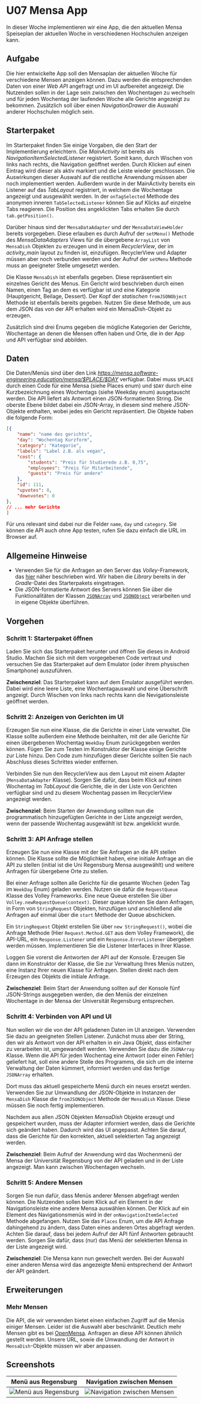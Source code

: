# U07 Mensa App
In dieser Woche implementieren wir eine App, die den aktuellen Mensa Speiseplan der aktuellen Woche in verschiedenen Hochschulen anzeigen kann.

## Aufgabe
Die hier entwickelte App soll den Mensaplan der aktuellen Woche für verschiedene Mensen anzeigen können. Dazu werden die entsprechenden Daten von einer *Web API* angefragt und im UI aufbereitet angezeigt. Die Nutzenden sollen in der Lage sein zwischen den Wochentagen zu wechseln und für jeden Wochentag der laufenden Woche alle Gerichte angezeigt zu bekommen. Zusätzlich soll über einen *NavigationDrawer* die Auswahl anderer Hochschulen möglich sein.

## Starterpaket
Im Starterpaket finden Sie einige Vorgaben, die den Start der Implementierung erleichtern. Die *MainActivity* ist bereits als *NavigationItemSelectedListener* registriert. Somit kann, durch Wischen von links nach rechts, die Navigation geöffnet werden. Durch Klicken auf einen Eintrag wird dieser als aktiv markiert und die Leiste wieder geschlossen. Die Auswirkungen dieser Auswahl auf die restliche Anwendung müssen aber noch implementiert werden. Außerdem wurde in der MainActivity bereits ein Listener auf das *TabLayout* registriert, in welchem die Wochentage angezeigt und ausgewählt werden. In der `onTagSelected` Methode des anonymen inneren `TabSelectedListener` können Sie auf Klicks auf einzelne Tabs reagieren. Die Position des angeklickten Tabs erhalten Sie durch `tab.getPosition()`.

Darüber hinaus sind der `MensaDataAdapter` und der `MensaDataViewHolder` bereits vorgegeben. Diese erlauben es durch Aufruf der `setMenu()` Methode des *MensaDataAdapters* Views für die übergebene `ArrayList` von `MensaDish` Objekten zu erzeugen und in einem *RecyclerView*, der im *activity_main* layout zu finden ist, einzufügen. RecyclerView und Adapter müssen aber noch verbunden werden und der Aufruf der `setMenu` Methode muss an geeigneter Stelle umgesetzt werden.

Die Klasse `MensaDish` ist ebenfalls gegeben. Diese repräsentiert ein einzelnes Gericht des Menus. Ein Gericht wird beschrieben durch einen Namen, einen Tag an dem es verfügbar ist und eine Kategorie (Hauptgericht, Beilage, Dessert). Der Kopf der *statischen* `fromJSONObject` Methode ist ebenfalls bereits gegeben. Nutzen Sie diese Methode, um aus dem JSON das von der API erhalten wird ein MensaDish-Objekt zu erzeugen.

Zusätzlich sind drei Enums gegeben die mögliche Kategorien der Gerichte, Wochentage an denen die Mensen offen haben und Orte, die in der App und API verfügbar sind abbilden.

## Daten
Die Daten/Menüs sind über den Link *https://mensa.software-engineering.education/mensa/$PLACE/$DAY* verfügbar. Dabei muss `$PLACE` durch einen Code für eine Mensa (siehe Places enum) und `$DAY` durch eine Kurzbezeichnung eines Wochentags (siehe Weekday enum) ausgetauscht werden. Die API liefert als Antwort einen JSON-formatierten String. Die oberste Ebene bildet dabei ein JSON-Array, in diesem sind mehere JSON-Objekte enthalten, wobei jedes ein Gericht repräsentiert. Die Objekte haben die folgende Form:

```json
[{
    "name": "name des gerichts",
    "day": "Wochentag Kurzform",
    "category": "Kategorie",
    "labels": "Label z.B. als vegan",
    "cost": {
        "students": "Preis für Studierede z.B. 0,75",
        "employees": "Preis für Mitarbeitende",
        "guests": "Preis für andere"
    },
    "id": 111,
    "upvotes": 0,
    "downvotes": 0
},
// ... mehr Gerichte
]
```
Für uns relevant sind dabei nur die Felder `name`, `day` und `category`. Sie können die API auch ohne App testen, rufen Sie dazu einfach die URL im Browser auf.

## Allgemeine Hinweise

* Verwenden Sie für die Anfragen an den Server das _Volley_-Framework, das [hier](https://developer.android.com/training/volley) näher beschrieben wird. Wir haben die _Library_ bereits in der _Gradle_-Datei des Starterpakets eingetragen.
* Die JSON-formatierte Antwort des Servers können Sie über die Funktionalitäten der Klassen [`JSONArray`](https://developer.android.com/reference/org/json/JSONArray) und [`JSONObject`](https://developer.android.com/reference/org/json/JSONObject) verarbeiten und in eigene Objekte überführen.

## Vorgehen

### Schritt 1: Starterpaket öffnen
Laden Sie sich das Starterpaket herunter und öffnen Sie dieses in Android Studio. Machen Sie sich mit dem vorgegebenen Code vertraut und versuchen Sie das Starterpaket auf dem Emulator (oder ihrem physischen Smartphone) auszuführen.

**Zwischenziel**: Das Starterpaket kann auf dem Emulator ausgeführt werden. Dabei wird eine leere Liste, eine Wochentagauswahl und eine Überschrift angzeigt. Durch Wischen von links nach rechts kann die Nevigationsleiste geöffnet werden.

### Schritt 2: Anzeigen von Gerichten im UI
Erzeugen Sie nun eine Klasse, die die Gerichte in einer Liste verwaltet. Die Klasse sollte außerdem eine Methode beinhalten, mit der alle Gerichte für einen übergebenen Wochentag `WeekDay` Enum zurückgegeben werden können. Fügen Sie zum Testen im Konstruktor der Klasse einige Gerichte zur Liste hinzu. Den Code zum hinzufügen dieser Gerichte sollten Sie nach Abschluss dieses Schrittes wieder entfernen.

Verbinden Sie nun den RecyclerView aus dem Layout mit einem Adapter (`MensaDataAdapter` Klasse). Sorgen Sie dafür, dass beim Klick auf einen Wochentag im *TabLayout* die Gerichte, die in der Liste von Gerichten verfügbar sind und zu diesem Wochentag passen im RecyclerView angezeigt werden.

**Zwischenziel**: Beim Starten der Anwendung sollten nun die programmatisch hinzugefügten Gerichte in der Liste angezeigt werden, wenn der passende Wochentag ausgewählt ist bzw. angeklickt wurde.

### Schritt 3: API Anfrage stellen
Erzeugen Sie nun eine Klasse mit der Sie Anfragen an die API stellen können. Die Klasse sollte die Möglichkeit haben, eine initiale Anfrage an die API zu stellen (initial ist die Uni Regensburg Mensa ausgewählt) und weitere Anfragen für übergebene Orte zu stellen.

Bei einer Anfrage sollten alle Gerichte für die gesamte Wochen (jeden Tag im `WeekDay` Enum) geladen werden. Nutzen sie dafür die `RequestQueue` Klasse des Volley Frameworks. Eine neue Queue erstellen Sie über `Volley.newRequestQueue(context)`. Dieser queue können Sie dann Anfragen, in Form von `StringRequest` Objekten, hinzufügen und anschließend alle Anfragen auf einmal über die `start` Methode der Queue abschicken.

Ein `StringRequest` Objekt erstellen Sie über `new StringRequest()`, wobei die Anfrage Methode (Hier `Request.Method.GET` aus dem Volley Framework), die API-URL, ein `Response.Listener` und ein `Response.ErrorListener` übergeben werden müssen. Implementieren Sie die Listener Interfaces in Ihrer Klasse.

Loggen Sie vorerst die Antworten der API auf der Konsole. Erzeugen Sie dann im Konstruktor der Klasse, die Sie zur Verwaltung Ihres Menüs nutzen, eine Instanz Ihrer neuen Klasse für Anfragen. Stellen direkt nach dem Erzeugen des Objekts die initiale Anfrage.

**Zwischenziel**: Beim Start der Anwendung sollten auf der Konsole fünf JSON-Strings ausgegeben werden, die den Menüs der einzelnen Wochentage in der Mensa der Universität Regensburg entsprechen.

### Schritt 4: Verbinden von API und UI
Nun wollen wir die von der API geladenen Daten im UI anzeigen. Verwenden Sie dazu an geeigneten Stellen Listener. Zunächst muss aber der String, den wir als Antwort von der API erhalten in ein Java Objekt, dass einfacher zu verarbeiten ist, umgewandelt werden. Verwenden Sie dazu die `JSONArray` Klasse. Wenn die API für jeden Wochentag eine Antwort (oder einen Fehler) geliefert hat, soll eine andere Stelle des Programms, die sich um die interne Verwaltung der Daten kümmert, informiert werden und das fertige `JSONArray` erhalten.

Dort muss das aktuell gespeicherte Menü durch ein neues ersetzt werden. Verwenden Sie zur Umwandlung der JSON-Objekte in Instanzen der `MensaDish` Klasse die `fromJSONObject` Methode der `MensaDish` Klasse. Diese müssen Sie noch fertig implementieren.

Nachdem aus allen JSON Objekten *MensaDish* Objekte erzeugt und gespeichert wurden, muss der Adapter informiert werden, dass die Gerichte sich geändert haben. Dadurch wird das UI angepasst. Achten Sie darauf, dass die Gerichte für den korrekten, aktuell selektierten Tag angezeigt werden.

**Zwischenziel**: Beim Aufruf der Anwendung wird das Wochenmenü der Mensa der Universität Regensburg von der API geladen und in der Liste angezeigt. Man kann zwischen Wochentagen wechseln.

### Schritt 5: Andere Mensen
Sorgen Sie nun dafür, dass Menüs anderer Mensen abgefragt werden können. Die Nutzenden sollen beim Klick auf ein Element in der Navigationsleiste eine andere Mensa auswählen können. Der Klick auf ein Element des Navigationsmenüs wird in der `onNavigationItemSelected` Methode abgefangen. Nutzen Sie das `Places` Enum, um die API Anfrage dahingehend zu ändern, dass Daten eines anderen Ortes abgefragt werden. Achten Sie darauf, dass bei jedem Aufruf der API fünf Antworten gebraucht werden. Sorgen Sie dafür, dass (nur) das Menü der selektierten Mensa in der Liste angezeigt wird.

**Zwischenziel**: Die Mensa kann nun gewechelt werden. Bei der Auswahl einer anderen Mensa wird das angezeigte Menü entsprechend der Antwort der API geändert.

## Erweiterungen

### Mehr Mensen
Die API, die wir verwenden bietet einen einfachen Zugriff auf die Menüs einiger Mensen. Leider ist die Auswahl aber beschränkt. Deutlich mehr Mensen gibt es bei [OpenMensa](https://openmensa.org). Anfragen an diese API können ähnlich gestellt werden. Unsere URL, sowie die Umwandlung der Antwort in `MensaDish`-Objekte müssen wir aber anpassen.

## Screenshots
|  Menü aus Regensburg  | Navigation zwischen Mensen |
|:------:|:-------:|
| ![Menü aus Regensburg](./docs/Menu.png) | ![Navigation zwischen Mensen](./docs/Drawer.png) | 